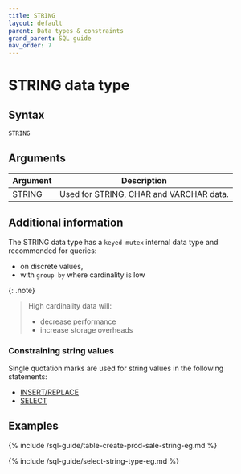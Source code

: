 ```yaml
---
title: STRING
layout: default
parent: Data types & constraints
grand_parent: SQL guide
nav_order: 7
---
```


# STRING data type

## Syntax

```
STRING
```

## Arguments

| Argument | Description |
|---|---|
| STRING | Used for STRING, CHAR and VARCHAR data. |

## Additional information

The STRING data type has a `keyed mutex` internal data type and recommended for queries:
* on discrete values,
* with `group by` where cardinality is low

{: .note}
>High cardinality data will:
>* decrease performance
>* increase storage overheads

### Constraining string values

Single quotation marks are used for string values in the following statements:
* [INSERT/REPLACE](/docs/sql-guide/statements/statement-insert)
* [SELECT](/docs/sql-guide/statements/statement-select)

## Examples

{% include /sql-guide/table-create-prod-sale-string-eg.md %}

{% include /sql-guide/select-string-type-eg.md %}
